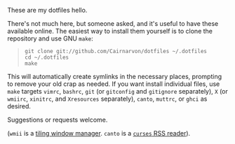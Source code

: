 These are my dotfiles hello.

There's not much here, but someone asked, and it's useful to have these available online. The easiest way to install them yourself is to clone the repository and use GNU `make`:

>     git clone git://github.com/Cairnarvon/dotfiles ~/.dotfiles
>     cd ~/.dotfiles
>     make

This will automatically create symlinks in the necessary places, prompting to remove your old crap as needed. If you want install individual files, use `make` targets `vimrc`, `bashrc`, `git` (or `gitconfig` and `gitignore` separately), `X` (or `wmiirc`, `xinitrc`, and `Xresources` separately), `canto`, `muttrc`, or `ghci` as desired.

Suggestions or requests welcome.

(`wmii` is a [tiling window manager](http://wmii.suckless.org/). `canto` is a [`curses` RSS reader](http://codezen.org/canto/)).
